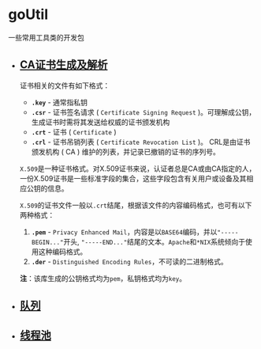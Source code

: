 # goUtil
一些常用工具类的开发包

- ## [CA证书生成及解析](https://github.com/carmel/goUtil/ceti)
  证书相关的文件有如下格式：  
  + **`.key`** - 通常指私钥
  + **`.csr`** - 证书签名请求 ( `Certificate Signing Request` )。可理解成公钥，生成证书时需将其发送给权威的证书颁发机构
  + **`.crt`** - 证书 ( `Certificate` )
  + **`.crl`** - 证书吊销列表 ( `Certificate Revocation List` )。 CRL是由证书颁发机构 ( CA ) 维护的列表，并记录已撤销的证书的序列号。

  `X.509`是一种证书格式。对X.509证书来说，认证者总是CA或由CA指定的人，一份X.509证书是一些标准字段的集合，这些字段包含有关用户或设备及其相应公钥的信息。 

  `X.509`的证书文件一般以`.crt`结尾，根据该文件的内容编码格式，也可有以下两种格式：  
  1. **`.pem`** - `Privacy Enhanced Mail`，内容是以`BASE64`编码，并以`"-----BEGIN..."`开头, `"-----END..."`结尾的文本。`Apache`和`*NIX`系统倾向于使用这种编码格式。
  2. **`.der`** - `Distinguished Encoding Rules`，不可读的二进制格式。

  **注**：该库生成的公钥格式均为`pem`，私钥格式均为`key`。

- ## [队列](https://github.com/carmel/goUtil/deque)

- ## [线程池](https://github.com/carmel/goUtil/pool)